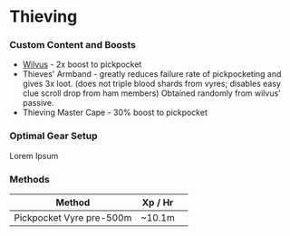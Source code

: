 # Thieving

### Custom Content and Boosts

* [Wilvus](../custom-items/pets.md#miscellaneous-pets) - 2x boost to pickpocket
* Thieves' Armband - greatly reduces failure rate of pickpocketing and gives 3x loot. (does not triple blood shards from vyres; disables easy clue scroll drop from ham members) Obtained randomly from wilvus' passive.
* Thieving Master Cape - 30% boost to pickpocket

### Optimal Gear Setup

Lorem Ipsum

### Methods

| Method                   | Xp / Hr |   |
| ------------------------ | ------- | - |
| Pickpocket Vyre pre-500m | \~10.1m |   |
